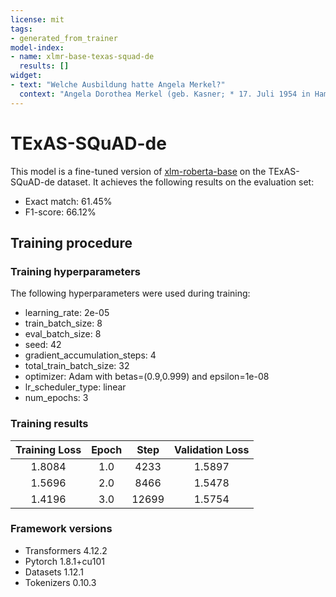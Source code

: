 ```yaml
---
license: mit
tags:
- generated_from_trainer
model-index:
- name: xlmr-base-texas-squad-de
  results: []
widget:
- text: "Welche Ausbildung hatte Angela Merkel?"
  context: "Angela Dorothea Merkel (geb. Kasner; * 17. Juli 1954 in Hamburg) ist eine deutsche Politikerin (CDU). Sie war vom 22. November 2005 bis zum 8. Dezember 2021 Bundeskanzlerin der Bundesrepublik Deutschland. Sie ist die achte Person, zugleich erste Frau, erste Person aus Ostdeutschland und erste Person, die nach der Gründung der Bundesrepublik geboren ist, die in dieses Amt gewählt wurde. Von April 2000 bis Dezember 2018 war sie Bundesvorsitzende der CDU. Merkel wuchs in der DDR auf und war dort als Physikerin am Zentralinstitut für Physikalische Chemie tätig. Erstmals politisch aktiv wurde sie während der Wendezeit in der Partei Demokratischer Aufbruch, die sich 1990 der CDU anschloss. In der ersten und gleichzeitig letzten demokratisch gewählten Regierung der DDR übte sie das Amt der stellvertretenden Regierungssprecherin aus."
---
```


# TExAS-SQuAD-de

This model is a fine-tuned version of [xlm-roberta-base](https://huggingface.co/xlm-roberta-base) on the TExAS-SQuAD-de dataset.
It achieves the following results on the evaluation set:
- Exact match: 61.45%
- F1-score: 66.12%

## Training procedure

### Training hyperparameters

The following hyperparameters were used during training:
- learning_rate: 2e-05
- train_batch_size: 8
- eval_batch_size: 8
- seed: 42
- gradient_accumulation_steps: 4
- total_train_batch_size: 32
- optimizer: Adam with betas=(0.9,0.999) and epsilon=1e-08
- lr_scheduler_type: linear
- num_epochs: 3

### Training results

| Training Loss | Epoch | Step  | Validation Loss |
|:-------------:|:-----:|:-----:|:---------------:|
| 1.8084        | 1.0   | 4233  | 1.5897          |
| 1.5696        | 2.0   | 8466  | 1.5478          |
| 1.4196        | 3.0   | 12699 | 1.5754          |


### Framework versions

- Transformers 4.12.2
- Pytorch 1.8.1+cu101
- Datasets 1.12.1
- Tokenizers 0.10.3
